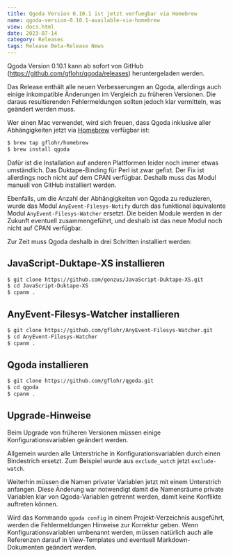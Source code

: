 ```yaml
---
title: Qgoda Version 0.10.1 ist jetzt verfuegbar via Homebrew
name: qgoda-version-0.10.1-available-via-homebrew
view: docs.html
date: 2023-07-14
category: Releases
tags: Release Beta-Release News
---
```

Qgoda Version 0.10.1 kann ab sofort von GitHub
(https://github.com/gflohr/qgoda/releases) heruntergeladen werden.

Das Release enthält alle neuen Verbesserungen an Qgoda, allerdings auch
einige inkompatible Änderungen im Vergleich zu früheren Versionen.  Die
daraus resultierenden Fehlermeldungen sollten jedoch klar vermitteln, was
geändert werden muss.

Wer einen Mac verwendet, wird sich freuen, dass Qgoda inklusive aller
Abhängigkeiten jetzt via [Homebrew](https://brew.sh) verfügbar ist:

```sh
$ brew tap gflohr/homebrew
$ brew install qgoda
```

Dafür ist die Installation auf anderen Plattformen leider noch immer etwas
umständlich. Das Duktape-Binding für Perl ist zwar gefixt. Der Fix ist
allerdings noch nicht auf dem CPAN verfügbar. Deshalb muss das Modul manuell
von GitHub installiert werden.

Ebenfalls, um die Anzahl der Abhängigkeiten von Qgoda zu reduzieren, wurde
das Modul `AnyEvent-Filesys-Notify` durch das funktional äquivalente Modul
`AnyEvent-Filesys-Watcher` ersetzt. Die beiden Module werden in der Zukunft
eventuell zusammengeführt, und deshalb ist das neue Modul noch nicht auf
CPAN verfügbar.

Zur Zeit muss Qgoda deshalb in drei Schritten installiert werden:

## JavaScript-Duktape-XS installieren

```sh
$ git clone https://github.com/gonzus/JavaScript-Duktape-XS.git
$ cd JavaScript-Duktape-XS
$ cpanm .
```

## AnyEvent-Filesys-Watcher installieren

```sh
$ git clone https://github.com/gflohr/AnyEvent-Filesys-Watcher.git
$ cd AnyEvent-Filesys-Watcher
$ cpanm .
```

## Qgoda installieren

```sh
$ git clone https://github.com/gflohr/qgoda.git
$ cd qgoda
$ cpanm .
```

## Upgrade-Hinweise

Beim Upgrade von früheren Versionen müssen einige Konfigurationsvariablen
geändert werden.

Allgemein wurden alle Unterstriche in Konfigurationsvariablen durch einen
Bindestrich ersetzt. Zum Beispiel wurde aus `exclude_watch` jetzt
`exclude-watch`.

Weiterhin müssen die Namen privater Variablen jetzt mit einem Unterstrich
anfangen. Diese Änderung war notwendigt damit die Namensräume private Variablen
klar von Qgoda-Variablen getrennt werden, damit keine Konflikte auftreten
können.

Wird das Kommando `qgoda config` in einem Projekt-Verzeichnis ausgeführt,
werden die Fehlermeldungen Hinweise zur Korrektur geben. Wenn
Konfigurationsvariablen umbenannt werden, müssen natürlich auch alle
Referenzen darauf in View-Templates und eventuell Markdown-Dokumenten
geändert werden.
